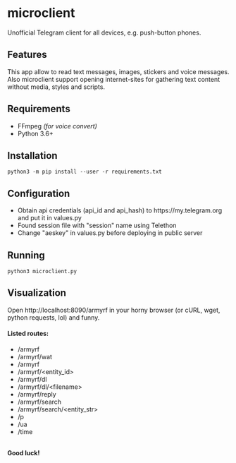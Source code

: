 # microclient
Unofficial Telegram client for all devices, e.g. push-button phones.
<br>
<h2>Features</h2>
This app allow to read text messages, images, stickers and voice messages. Also microclient support opening internet-sites for gathering text content without media, styles and scripts.
<h2>Requirements</h2>
<ul>
  <li>FFmpeg <i>(for voice convert)</i></li>
  <li>Python 3.6+</li>
</ul>

<h2>Installation</h2>
<code>python3 -m pip install --user -r requirements.txt</code>

<h2>Configuration</h2>
<ul>
  <li>Obtain api credentials (api_id and api_hash) to https://my.telegram.org and put it in values.py</li>
  <li>Found session file with "session" name using Telethon</li>
  <li>Change "aeskey" in values.py before deploying in public server
</ul>

<h2>Running</h2>
<code>python3 microclient.py</code>

<h2>Visualization</h2>
Open http://localhost:8090/armyrf in your horny browser (or cURL, wget, python requests, lol) and funny.
<h4>Listed routes:</h4>
<ul>
  <li>/armyrf</li>
  <li>/armyrf/wat</li>
  <li>/armyrf</li>
  <li>/armyrf/&lt;entity_id&gt;</li>
  <li>/armyrf/dl</li>
  <li>/armyrf/dl/&lt;filename&gt;</li>
  <li>/armyrf/reply</li>
  <li>/armyrf/search</li>
  <li>/armyrf/search/&lt;entity_str&gt;</li>
  <li>/p</li>
  <li>/ua</li>
  <li>/time</li>
</ul>
<br>
<b>Good luck!<b>
